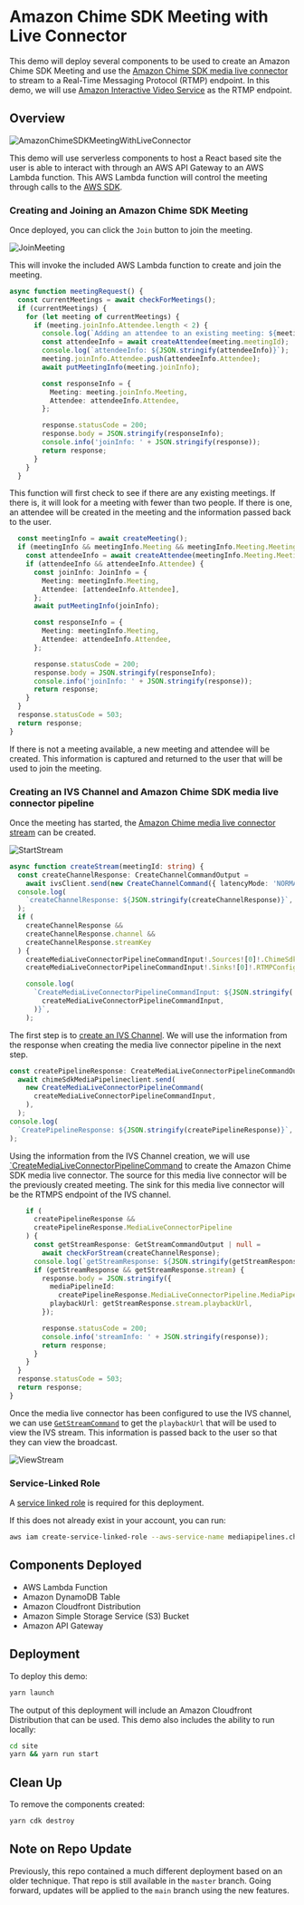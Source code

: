 # Amazon Chime SDK Meeting with Live Connector

This demo will deploy several components to be used to create an Amazon Chime SDK Meeting and use the [Amazon Chime SDK media live connector](https://docs.aws.amazon.com/chime-sdk/latest/dg/media-pipelines.html) to stream to a Real-Time Messaging Protocol (RTMP) endpoint. In this demo, we will use [Amazon Interactive Video Service](https://docs.aws.amazon.com/ivs/latest/userguide/what-is.html) as the RTMP endpoint.

## Overview

![AmazonChimeSDKMeetingWithLiveConnector](images/AmazonChimeSDKLiveConnector.png)

This demo will use serverless components to host a React based site the user is able to interact with through an AWS API Gateway to an AWS Lambda function. This AWS Lambda function will control the meeting through calls to the [AWS SDK](https://docs.aws.amazon.com/AWSJavaScriptSDK/v3/latest/index.html).

### Creating and Joining an Amazon Chime SDK Meeting

Once deployed, you can click the `Join` button to join the meeting.

![JoinMeeting](images/JoinMeeting.png)

This will invoke the included AWS Lambda function to create and join the meeting.

```typescript
async function meetingRequest() {
  const currentMeetings = await checkForMeetings();
  if (currentMeetings) {
    for (let meeting of currentMeetings) {
      if (meeting.joinInfo.Attendee.length < 2) {
        console.log(`Adding an attendee to an existing meeting: ${meeting.meetingId}`);
        const attendeeInfo = await createAttendee(meeting.meetingId);
        console.log(`attendeeInfo: ${JSON.stringify(attendeeInfo)}`);
        meeting.joinInfo.Attendee.push(attendeeInfo.Attendee);
        await putMeetingInfo(meeting.joinInfo);

        const responseInfo = {
          Meeting: meeting.joinInfo.Meeting,
          Attendee: attendeeInfo.Attendee,
        };

        response.statusCode = 200;
        response.body = JSON.stringify(responseInfo);
        console.info('joinInfo: ' + JSON.stringify(response));
        return response;
      }
    }
  }
```

This function will first check to see if there are any existing meetings. If there is, it will look for a meeting with fewer than two people. If there is one, an attendee will be created in the meeting and the information passed back to the user.

```typescript
  const meetingInfo = await createMeeting();
  if (meetingInfo && meetingInfo.Meeting && meetingInfo.Meeting.MeetingId) {
    const attendeeInfo = await createAttendee(meetingInfo.Meeting.MeetingId);
    if (attendeeInfo && attendeeInfo.Attendee) {
      const joinInfo: JoinInfo = {
        Meeting: meetingInfo.Meeting,
        Attendee: [attendeeInfo.Attendee],
      };
      await putMeetingInfo(joinInfo);

      const responseInfo = {
        Meeting: meetingInfo.Meeting,
        Attendee: attendeeInfo.Attendee,
      };

      response.statusCode = 200;
      response.body = JSON.stringify(responseInfo);
      console.info('joinInfo: ' + JSON.stringify(response));
      return response;
    }
  }
  response.statusCode = 503;
  return response;
}
```

If there is not a meeting available, a new meeting and attendee will be created. This information is captured and returned to the user that will be used to join the meeting.

### Creating an IVS Channel and Amazon Chime SDK media live connector pipeline

Once the meeting has started, the [Amazon Chime media live connector stream](https://docs.aws.amazon.com/chime-sdk/latest/dg/connector-pipe-config.html) can be created.

![StartStream](images/StartStream.png)

```typescript
async function createStream(meetingId: string) {
  const createChannelResponse: CreateChannelCommandOutput =
    await ivsClient.send(new CreateChannelCommand({ latencyMode: 'NORMAL' }));
  console.log(
    `createChannelResponse: ${JSON.stringify(createChannelResponse)}`,
  );
  if (
    createChannelResponse &&
    createChannelResponse.channel &&
    createChannelResponse.streamKey
  ) {
    createMediaLiveConnectorPipelineCommandInput!.Sources![0]!.ChimeSdkMeetingLiveConnectorConfiguration!.Arn = `arn:aws:chime::${awsAccountId}:meeting:${meetingId}`;
    createMediaLiveConnectorPipelineCommandInput!.Sinks![0]!.RTMPConfiguration!.Url = `rtmps://${createChannelResponse.channel.ingestEndpoint}:443/app/${createChannelResponse.streamKey.value}`;

    console.log(
      `CreateMediaLiveConnectorPipelineCommandInput: ${JSON.stringify(
        createMediaLiveConnectorPipelineCommandInput,
      )}`,
    );
```

The first step is to [create an IVS Channel](https://docs.aws.amazon.com/ivs/latest/userguide/getting-started-create-channel.html). We will use the information from the response when creating the media live connector pipeline in the next step.

```typescript
const createPipelineResponse: CreateMediaLiveConnectorPipelineCommandOutput =
  await chimeSdkMediaPipelineclient.send(
    new CreateMediaLiveConnectorPipelineCommand(
      createMediaLiveConnectorPipelineCommandInput,
    ),
  );
console.log(
  `CreatePipelineResponse: ${JSON.stringify(createPipelineResponse)}`,
);
```

Using the information from the IVS Channel creation, we will use [`CreateMediaLiveConnectorPipelineCommand](https://docs.aws.amazon.com/AWSJavaScriptSDK/v3/latest/clients/client-chime-sdk-media-pipelines/classes/createmedialiveconnectorpipelinecommand.html) to create the Amazon Chime SDK media live connector. The source for this media live connector will be the previously created meeting. The sink for this media live connector will be the RTMPS endpoint of the IVS channel.

```typescript
    if (
      createPipelineResponse &&
      createPipelineResponse.MediaLiveConnectorPipeline
    ) {
      const getStreamResponse: GetStreamCommandOutput | null =
        await checkForStream(createChannelResponse);
      console.log(`getStreamResponse: ${JSON.stringify(getStreamResponse)}`);
      if (getStreamResponse && getStreamResponse.stream) {
        response.body = JSON.stringify({
          mediaPipelineId:
            createPipelineResponse.MediaLiveConnectorPipeline.MediaPipelineId,
          playbackUrl: getStreamResponse.stream.playbackUrl,
        });

        response.statusCode = 200;
        console.info('streamInfo: ' + JSON.stringify(response));
        return response;
      }
    }
  }
  response.statusCode = 503;
  return response;
}
```

Once the media live connector has been configured to use the IVS channel, we can use [`GetStreamCommand`](https://docs.aws.amazon.com/AWSJavaScriptSDK/v3/latest/clients/client-ivs/classes/getstreamcommand.html) to get the `playbackUrl` that will be used to view the IVS stream. This information is passed back to the user so that they can view the broadcast.

![ViewStream](images/ViewStream.png)

### Service-Linked Role

A [service linked role](https://docs.aws.amazon.com/chime-sdk/latest/ag/using-service-linked-roles-media-pipeline.html#create-slr) is required for this deployment.

If this does not already exist in your account, you can run:

```bash
aws iam create-service-linked-role --aws-service-name mediapipelines.chime.amazonaws.com
```

## Components Deployed

- AWS Lambda Function
- Amazon DynamoDB Table
- Amazon Cloudfront Distribution
- Amazon Simple Storage Service (S3) Bucket
- Amazon API Gateway

## Deployment

To deploy this demo:

```bash
yarn launch
```

The output of this deployment will include an Amazon Cloudfront Distribution that can be used. This demo also includes the ability to run locally:

```bash
cd site
yarn && yarn run start
```

## Clean Up

To remove the components created:

```bash
yarn cdk destroy
```

## Note on Repo Update

Previously, this repo contained a much different deployment based on an older technique. That repo is still available in the `master` branch. Going forward, updates will be applied to the `main` branch using the new features.
